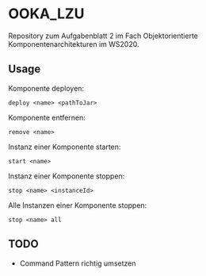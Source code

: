 # OOKA_LZU
Repository zum Aufgabenblatt 2 im Fach Objektorientierte Komponentenarchitekturen im WS2020.

## Usage
Komponente deployen:

<code>deploy \<name\> \<pathToJar\></code>

Komponente entfernen:

<code>remove \<name\></code>

Instanz einer Komponente starten:

<code>start \<name\></code>

Instanz einer Komponente stoppen:

<code>stop \<name\> \<instanceId\></code>

Alle Instanzen einer Komponente stoppen:

<code>stop \<name\> all</code>

## TODO
- Command Pattern richtig umsetzen